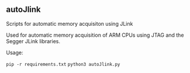 ## autoJlink
Scripts for automatic memory acquisiton using JLink

Used for automatic memory acquisition of ARM CPUs using JTAG and the Segger JLink libraries. 

Usage:

``` pip -r requirements.txt ```
``` python3 autoJlink.py ```

